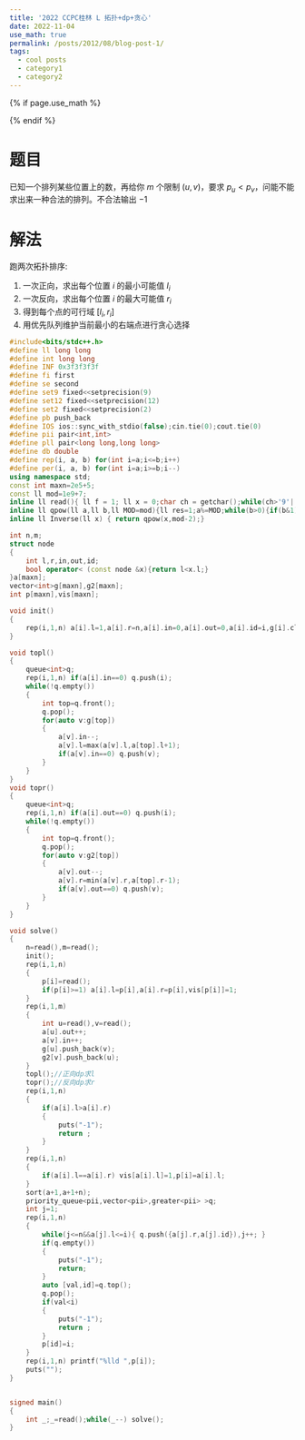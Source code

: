 ```yaml
---
title: '2022 CCPC桂林 L 拓扑+dp+贪心'
date: 2022-11-04
use_math: true
permalink: /posts/2012/08/blog-post-1/
tags:
  - cool posts
  - category1
  - category2
---
```

{% if page.use_math %}  
<script type="text/javascript" id="MathJax-script" async  
  src="https://cdn.jsdelivr.net/npm/mathjax@3/es5/tex-mml-chtml.js">  
</script>  
<script>  
  MathJax = {  
    tex: {  
      inlineMath: [['$', '$'], ['\\(', '\\)']],  
      displayMath: [['$$', '$$'], ['\\[', '\\]']],  
      processEscapes: true  
    }  
  };  
</script>  
{% endif %}
# 题目  
已知一个排列某些位置上的数，再给你 $m$ 个限制 $(u,v)$，要求 $p_u < p_v$，问能不能求出来一种合法的排列。不合法输出 $-1$  

# 解法  
跑两次拓扑排序:  
1. 一次正向，求出每个位置 $i$ 的最小可能值 $l_i$  
2. 一次反向，求出每个位置 $i$ 的最大可能值 $r_i$  
3. 得到每个点的可行域 $[l_i, r_i]$  
4. 用优先队列维护当前最小的右端点进行贪心选择 


``` cpp
#include<bits/stdc++.h>
#define ll long long
#define int long long
#define INF 0x3f3f3f3f
#define fi first
#define se second
#define set9 fixed<<setprecision(9)
#define set12 fixed<<setprecision(12)
#define set2 fixed<<setprecision(2)
#define pb push_back
#define IOS ios::sync_with_stdio(false);cin.tie(0);cout.tie(0)
#define pii pair<int,int>
#define pll pair<long long,long long>
#define db double
#define rep(i, a, b) for(int i=a;i<=b;i++)
#define per(i, a, b) for(int i=a;i>=b;i--)
using namespace std;
const int maxn=2e5+5;
const ll mod=1e9+7;
inline ll read(){ ll f = 1; ll x = 0;char ch = getchar();while(ch>'9'||ch<'0') {if(ch=='-') f=-1; ch = getchar();}while(ch>='0'&&ch<='9') x = (x<<3) + (x<<1) + ch - '0',  ch = getchar();return x*f; }
inline ll qpow(ll a,ll b,ll MOD=mod){ll res=1;a%=MOD;while(b>0){if(b&1)res=res*a%MOD;a=a*a%MOD;b>>=1;}return res;}
inline ll Inverse(ll x) { return qpow(x,mod-2);}

int n,m;
struct node
{
    int l,r,in,out,id;
    bool operator< (const node &x){return l<x.l;}
}a[maxn];
vector<int>g[maxn],g2[maxn];
int p[maxn],vis[maxn];

void init()
{
    rep(i,1,n) a[i].l=1,a[i].r=n,a[i].in=0,a[i].out=0,a[i].id=i,g[i].clear(),g2[i].clear(),vis[i]=0;
}

void topl()
{
    queue<int>q;
    rep(i,1,n) if(a[i].in==0) q.push(i);
    while(!q.empty())
    {
        int top=q.front();
        q.pop();
        for(auto v:g[top])
        {
            a[v].in--;
            a[v].l=max(a[v].l,a[top].l+1);
            if(a[v].in==0) q.push(v);
        }
    }
}
void topr()
{
    queue<int>q;
    rep(i,1,n) if(a[i].out==0) q.push(i);
    while(!q.empty())
    {
        int top=q.front();
        q.pop();
        for(auto v:g2[top])
        {
            a[v].out--;
            a[v].r=min(a[v].r,a[top].r-1);
            if(a[v].out==0) q.push(v);
        }
    }
}

void solve()
{
    n=read(),m=read();
    init();
    rep(i,1,n)
    {
        p[i]=read();
        if(p[i]>=1) a[i].l=p[i],a[i].r=p[i],vis[p[i]]=1;
    }
    rep(i,1,m)
    {
        int u=read(),v=read();
        a[u].out++;
        a[v].in++;
        g[u].push_back(v);
        g2[v].push_back(u);
    }
    topl();//正向dp求l
    topr();//反向dp求r
    rep(i,1,n)
    {
        if(a[i].l>a[i].r)
        {
            puts("-1");
            return ;
        }
    }
    rep(i,1,n)
    {
        if(a[i].l==a[i].r) vis[a[i].l]=1,p[i]=a[i].l;
    }
    sort(a+1,a+1+n);
    priority_queue<pii,vector<pii>,greater<pii> >q;
    int j=1;
    rep(i,1,n)
    {
        while(j<=n&&a[j].l<=i){ q.push({a[j].r,a[j].id}),j++; }
        if(q.empty())
        {
            puts("-1");
            return;
        }
        auto [val,id]=q.top();
        q.pop();
        if(val<i)
        {
            puts("-1");
            return ;
        }
        p[id]=i;
    }
    rep(i,1,n) printf("%lld ",p[i]);
    puts("");
}


signed main()
{
    int _;_=read();while(_--) solve();
}

```
